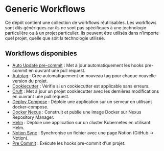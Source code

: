 # Generic Workflows

Ce dépôt contient une collection de workflows réutilisables. Les workflows sont dits génériques car ils ne sont pas spécifiques à une technologie particulière ou à un projet particulier. Ils peuvent être utilisés dans n'importe quel projet, quelle que soit la technologie utilisée.

## Workflows disponibles

- [Auto Update pre-commit](docs/autoupdate-pre-commit.md) : Met à jour automatiquement les hooks pre-commit en ouvrant une pull request.
- [Autotag](docs/autotag.md) : Crée automatiquement un nouveau tag pour chaque nouvelle version du projet.
- [Cookiecutter](docs/cookiecutter.md) : Vérifie si un cookiecutter est applicable sans erreurs.
- [Cruft](docs/cruft.md) : Met à jour un projet cookiecutter avec les dernières modifications en ouvrant une pull request.
- [Deploy Compose](docs/deploy-compose.md) : Déploie une application sur un serveur en utilisant docker-compose.
- [Docker Nexus](docs/docker-nexus.md) : Construit et publie une image Docker sur Nexus Repository Manager.
- [Helm](docs/helm.md) : Déploie une application sur un cluster Kubernetes en utilisant Helm.
- [Notion Sync](docs/notion.md) : Synchronise un fichier avec une page Notion (GitHub -> Notion).
- [Pre Commit](docs/pre-commit.md) : Exécute les hooks pre-commit d'un projet.
